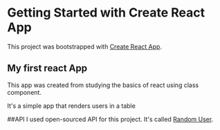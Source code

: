# Getting Started with Create React App

This project was bootstrapped with [Create React App](https://github.com/facebook/create-react-app).

## My first react App

This app was created from studying the basics of react using class component.

It's a simple app that renders users in a table


##API
I used open-sourced API for this project. It's called [Random User](https://api.randomuser.me/).